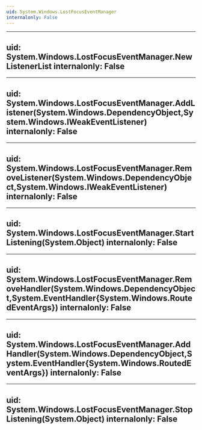 ```yaml
---
uid: System.Windows.LostFocusEventManager
internalonly: False
---
```


---
uid: System.Windows.LostFocusEventManager.NewListenerList
internalonly: False
---

---
uid: System.Windows.LostFocusEventManager.AddListener(System.Windows.DependencyObject,System.Windows.IWeakEventListener)
internalonly: False
---

---
uid: System.Windows.LostFocusEventManager.RemoveListener(System.Windows.DependencyObject,System.Windows.IWeakEventListener)
internalonly: False
---

---
uid: System.Windows.LostFocusEventManager.StartListening(System.Object)
internalonly: False
---

---
uid: System.Windows.LostFocusEventManager.RemoveHandler(System.Windows.DependencyObject,System.EventHandler{System.Windows.RoutedEventArgs})
internalonly: False
---

---
uid: System.Windows.LostFocusEventManager.AddHandler(System.Windows.DependencyObject,System.EventHandler{System.Windows.RoutedEventArgs})
internalonly: False
---

---
uid: System.Windows.LostFocusEventManager.StopListening(System.Object)
internalonly: False
---
